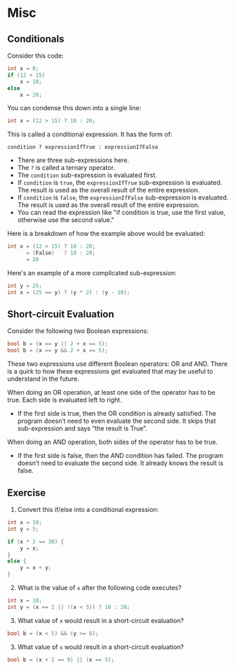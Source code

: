 # Misc

## Conditionals

Consider this code:

```cpp
int x = 0;
if (12 > 15)
    x = 10;
else
    x = 20;
```

You can condense this down into a single line:

```cpp
int x = (12 > 15) ? 10 : 20;
```

This is called a conditional expression. It has the form of:

```
condition ? expressionIfTrue : expressionIfFalse
```

- There are three sub-expressions here.
- The `?` is called a ternary operator.
- The `condition` sub-expression is evaluated first.
- If `condition` is `true`, the `expressionIfTrue` sub-expression is evaluated. The result is used as the overall result of the entire expression.
- If `condition` is `false`, the `expressionIfFalse` sub-expression is evaluated. The result is used as the overall result of the entire expression.
- You can read the expression like "if condition is true, use the first value, otherwise use the second value."

Here is a breakdown of how the example above would be evaluated:

```cpp
int x = (12 > 15) ? 10 : 20;
      = (False)   ? 10 : 20;
      = 20
```

Here's an example of a more complicated sub-expression:

```cpp
int y = 25;
int x = (25 == y) ? (y * 2) : (y - 10);
```

## Short-circuit Evaluation

Consider the following two Boolean expressions:

```cpp
bool b = (x == y || 2 + x == 5);
bool b = (x == y && 2 + x == 5);
```

These two expressions use different Boolean operators: OR and AND. There is a quirk to how these expressions get evaluated that may be useful to understand in the future.

When doing an OR operation, at least one side of the operator has to be true. Each side is evaluated left to right.

- If the first side is true, then the OR condition is already satisfied. The program doesn’t need to even evaluate the second side. It skips that sub-expression and says “the result is True”.

When doing an AND operation, both sides of the operator has to be true.

- If the first side is false, then the AND condition has failed. The program doesn’t need to evaluate the second side. It already knows the result is false.

## Exercise

1. Convert this if/else into a conditional expression:

```cpp
int x = 10;
int y = 5;

if (x * 2 == 30) {
    y = x;
}
else {
    y = x + y;
}
```

2. What is the value of `x` after the following code executes?

```cpp
int x = 10;
int y = (x == 2 || !(x < 5)) ? 10 : 20;
```

3. What value of `x` would result in a short-circuit evaluation?

```cpp
bool b = (x < 5) && (y >= 8);
```

3. What value of `x` would result in a short-circuit evaluation?

```cpp
bool b = (x + 2 == 9) || (x == 5);
```
